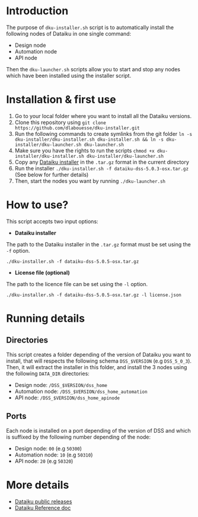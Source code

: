 # Introduction
The purpose of `dku-installer.sh` script is to automatically install the following nodes of Dataiku in one single command:
- Design node
- Automation node
- API node

Then the `dku-launcher.sh` scripts allow you to start and stop any nodes which have been installed using the installer script.

# Installation & first use
1. Go to your local folder where you want to install all the Dataiku versions.
2. Clone this repository using `git clone https://github.com/dlabouesse/dku-installer.git`
3. Run the following commands to create symlinks from the git folder `ln -s dku-installer/dku-installer.sh dku-installer.sh && ln -s dku-installer/dku-launcher.sh dku-launcher.sh`
4. Make sure you have the rights to run the scripts `chmod +x dku-installer/dku-installer.sh dku-installer/dku-launcher.sh`
5. Copy any [Dataiku installer](https://downloads.dataiku.com/public/dss/) in the `.tar.gz` format in the current directory
6. Run the installer `./dku-installer.sh -f dataiku-dss-5.0.3-osx.tar.gz` (See below for further details)
7. Then, start the nodes you want by running `./dku-launcher.sh`

# How to use?
This script accepts two input options:
- **Dataiku installer**

The path to the Dataiku installer in the `.tar.gz` format must be set using the `-f` option.

`./dku-installer.sh -f dataiku-dss-5.0.5-osx.tar.gz`

- **License file (optional)**

The path to the licence file can be set using the `-l` option.

`./dku-installer.sh -f dataiku-dss-5.0.5-osx.tar.gz -l license.json`

# Running details
## Directories
This script creates a folder depending of the version of Dataiku you want to install, that will respects the following schema `DSS_$VERSION` (e.g `DSS_5_0_3`).
Then, it will extract the installer in this folder, and install the 3 nodes using the following `DATA_DIR` directories:
- Design node: `/DSS_$VERSION/dss_home`
- Automation node: `/DSS_$VERSION/dss_home_automation`
- API node: `/DSS_$VERSION/dss_home_apinode`

## Ports
Each node is installed on a port depending of the version of DSS and which is suffixed by the following number depending of the node:
- Design node: `00` (e.g `50300`)
- Automation node: `10` (e.g `50310`)
- API node: `20` (e.g `50320`)

# More details
- [Dataiku public releases](https://downloads.dataiku.com/public/dss/)
- [Dataiku Reference doc](https://doc.dataiku.com/dss/latest/index.html)